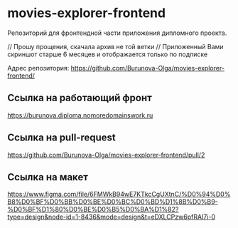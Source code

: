 # movies-explorer-frontend
Репозиторий для фронтендной части приложения дипломного проекта.

// Прошу прощения, скачала архив не той ветки
// Приложенный Вами скриншот старше 6 месяцев и отображается только по подписке

Адрес репозитория: https://github.com/Burunova-Olga/movies-explorer-frontend/

## Ссылка на работающий фронт

https://burunova.diploma.nomoredomainswork.ru

## Ссылка на pull-request

https://github.com/Burunova-Olga/movies-explorer-frontend/pull/2

## Ссылка на макет

https://www.figma.com/file/6FMWkB94wE7KTkcCgUXtnC/%D0%94%D0%B8%D0%BF%D0%BB%D0%BE%D0%BC%D0%BD%D1%8B%D0%B9-%D0%BF%D1%80%D0%BE%D0%B5%D0%BA%D1%82?type=design&node-id=1-8436&mode=design&t=eDXLCPzw6pfRAI7i-0
